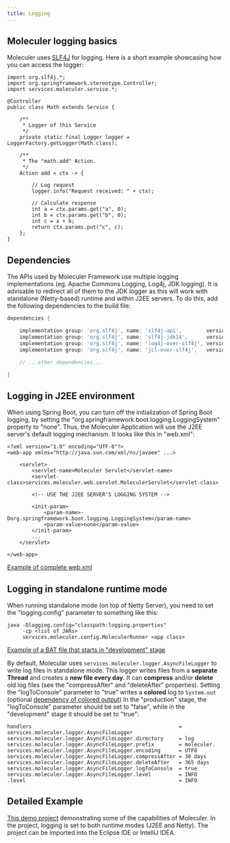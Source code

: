 ```yaml
---
title: Logging
---
```


## Moleculer logging basics

Moleculer uses [SLF4J](https://www.slf4j.org) for logging.
Here is a short example showcasing how you can access the logger:

```java{11}
import org.slf4j.*;
import org.springframework.stereotype.Controller;
import services.moleculer.service.*;

@Controller
public class Math extends Service {

    /**
     * Logger of this Service
     */
    private static final Logger logger = LoggerFactory.getLogger(Math.class);

    /**
     * The "math.add" Action.
     */
    Action add = ctx -> {

        // Log request
        logger.info("Request received: " + ctx);

        // Calculate response
        int a = ctx.params.get("a", 0);
        int b = ctx.params.get("b", 0);
        int c = a + b;
        return ctx.params.put("c", c);
    };
}
```

## Dependencies

The APIs used by Moleculer Framework use multiple logging implementations (eg. Apache Commons Logging, Log4j, JDK logging).
It is advisable to redirect all of them to the JDK logger as this will work with standalone (Netty-based) runtime and within J2EE servers.
To do this, add the following dependencies to the build file:

```gradle
dependencies {

    implementation group: 'org.slf4j', name: 'slf4j-api',        version: '1.7.30'
    implementation group: 'org.slf4j', name: 'slf4j-jdk14',      version: '1.7.30'
    implementation group: 'org.slf4j', name: 'log4j-over-slf4j', version: '1.7.30'
    implementation group: 'org.slf4j', name: 'jcl-over-slf4j',   version: '1.7.30'

    // ...other dependencies...

}
```

## Logging in J2EE environment

When using Spring Boot, you can turn off the initialization of Spring Boot logging,
by setting the "org.springframework.boot.logging.LoggingSystem" property to "none".
Thus, the Moleculer Application will use the J2EE server's default logging mechanism.
It looks like this in "web.xml":

```xml{11}
<?xml version="1.0" encoding="UTF-8"?>
<web-app xmlns="http://java.sun.com/xml/ns/javaee" ...>
    
    <servlet>
        <servlet-name>Moleculer Servlet</servlet-name>
        <servlet-class>services.moleculer.web.servlet.MoleculerServlet</servlet-class>

        <!-- USE THE J2EE SERVER'S LOGGING SYSTEM -->
                
        <init-param>
            <param-name>-Dorg.springframework.boot.logging.LoggingSystem</param-name>
            <param-value>none</param-value>
        </init-param>
        ...
    </servlet>

</web-app>
```

 [Example of complete web.xml](https://github.com/moleculer-java/moleculer-spring-boot-demo/blob/master/src/main/webapp/WEB-INF/web.xml)

## Logging in standalone runtime mode

When running standalone mode (on top of Netty Server), you need to set the "logging.config" parameter to something like this:

```
java -Dlogging.config="classpath:logging.properties"
     -cp <list of JARs>
     services.moleculer.config.MoleculerRunner <app class>
```

[Example of a BAT file that starts in "development" stage](https://github.com/moleculer-java/moleculer-spring-boot-demo/blob/master/installer/bin/development-start.bat)

By default, Molecular uses `services.moleculer.logger.AsyncFileLogger` to write log files in standalone mode.
This logger writes files from a **separate Thread** and creates a **new file every day**.
It can **compress** and/or **delete** old log files (see the "compressAfter" and "deleteAfter" properties).
Setting the "logToConsole" parameter to "true" writes a **colored** log to `System.out`
(optional [dependency of colored output](https://mvnrepository.com/artifact/com.diogonunes/JCDP/2.0.3.1))
In the "production" stage, the "logToConsole" parameter should be set to "false",
while in the "development" stage it should be set to "true":

```
handlers                                                = services.moleculer.logger.AsyncFileLogger
services.moleculer.logger.AsyncFileLogger.directory     = log
services.moleculer.logger.AsyncFileLogger.prefix        = moleculer.
services.moleculer.logger.AsyncFileLogger.encoding      = UTF8
services.moleculer.logger.AsyncFileLogger.compressAfter = 30 days
services.moleculer.logger.AsyncFileLogger.deleteAfter   = 365 days
services.moleculer.logger.AsyncFileLogger.logToConsole  = true
services.moleculer.logger.AsyncFileLogger.level         = INFO
.level                                                  = INFO
```

## Detailed Example

[This demo project](https://moleculer-java.github.io/moleculer-spring-boot-demo/)
demonstrating some of the capabilities of Moleculer.
In the project, logging is set to both runtime modes (J2EE and Netty).
The project can be imported into the Eclipse IDE or IntelliJ IDEA.
